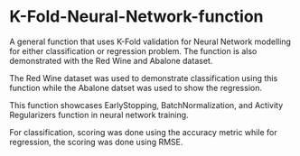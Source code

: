# K-Fold-Neural-Network-function
A general function that uses K-Fold validation for Neural Network modelling for either classification or regression problem. The function is also demonstrated with the Red Wine and Abalone dataset.

The Red Wine dataset was used to demonstrate classification using this function while the Abalone datset was used to show the regression. 

This function showcases EarlyStopping, BatchNormalization, and Activity Regularizers function in neural network training.

For classification, scoring was done using the accuracy metric while for regression, the scoring was done using RMSE.

